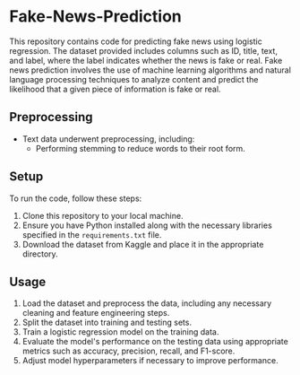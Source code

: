 # Fake-News-Prediction
This repository contains code for predicting fake news using logistic regression. The dataset provided includes columns such as ID, title, text, and label, where the label indicates whether the news is fake or real.
Fake news prediction involves the use of machine learning algorithms and natural language processing techniques to analyze content and predict the likelihood that a given piece of information is fake or real.
## Preprocessing
- Text data underwent preprocessing, including:
  - Performing stemming to reduce words to their root form.
## Setup
To run the code, follow these steps:
1. Clone this repository to your local machine.
2. Ensure you have Python installed along with the necessary libraries specified in the `requirements.txt` file.
3. Download the dataset from Kaggle and place it in the appropriate directory.
## Usage
1. Load the dataset and preprocess the data, including any necessary cleaning and feature engineering steps.
2. Split the dataset into training and testing sets.
3. Train a logistic regression model on the training data.
4. Evaluate the model's performance on the testing data using appropriate metrics such as accuracy, precision, recall, and F1-score.
5. Adjust model hyperparameters if necessary to improve performance.

